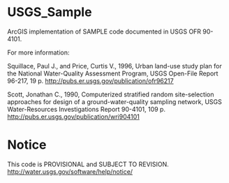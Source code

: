 USGS_Sample
===========

ArcGIS implementation of SAMPLE code documented in USGS OFR 90-4101.

For more information:

Squillace, Paul J., and Price, Curtis V., 1996, Urban land-use study plan for the National Water-Quality Assessment Program, USGS Open-File Report 96-217, 19 p. http://pubs.er.usgs.gov/publication/ofr96217

Scott, Jonathan C., 1990, Computerized stratified random site-selection approaches for design of a ground-water-quality sampling network, USGS Water-Resources Investigations Report 90-4101, 109 p.  http://pubs.er.usgs.gov/publication/wri904101

Notice
=======

This code is PROVISIONAL and SUBJECT TO REVISION.
http://water.usgs.gov/software/help/notice/
